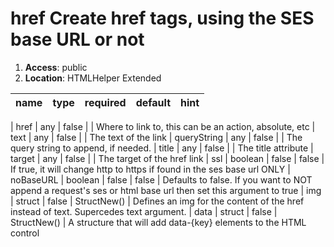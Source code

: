
# href Create href tags, using the SES base URL or not 

1. **Access**: public
2. **Location**: HTMLHelper Extended 

| name 	| type 	| required 	| default 	| hint
|:--- 	|:--- 	|:--- 		|:--- 		|:---


| href | any | false |  | Where to link to, this can be an action, absolute, etc 
| text | any | false |  | The text of the link 
| queryString | any | false |  | The query string to append, if needed. 
| title | any | false |  | The title attribute 
| target | any | false |  | The target of the href link 
| ssl | boolean | false | false | If true, it will change http to https if found in the ses base url ONLY 
| noBaseURL | boolean | false | false | Defaults to false. If you want to NOT append a request's ses or html base url then set this argument to true 
| img | struct | false | StructNew() | Defines an img for the content of the href instead of text. Supercedes text argument. 
| data | struct | false | StructNew() | A structure that will add data-{key} elements to the HTML control 
